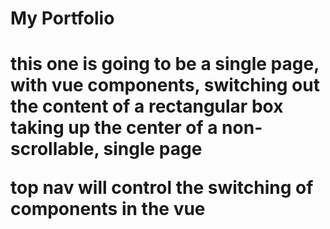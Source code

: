<h1>My Portfolio<h1>

<p>this one is going to be a single page, with vue components, switching out the content of a rectangular box taking up the center of a non-scrollable, single page<p>

<p>top nav will control the switching of components in the vue</p>